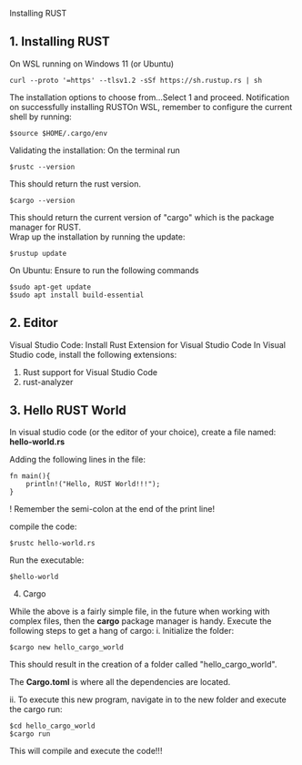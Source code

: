 Installing RUST

## 1. Installing RUST
On WSL running on Windows 11 (or Ubuntu)
```
curl --proto '=https' --tlsv1.2 -sSf https://sh.rustup.rs | sh
```   
The installation options to choose from…Select 1 and proceed.
Notification on successfully installing RUSTOn WSL, remember to configure the current shell by running:   
```
$source $HOME/.cargo/env
```
Validating the installation:
On the terminal run   
```
$rustc --version
```

This should return the rust version.    
```
$cargo --version
```
This should return the current version of "cargo" which is the package manager for RUST.    
Wrap up the installation by running the update:    
```
$rustup update
```

On Ubuntu:
Ensure to run the following commands
```
$sudo apt-get update
$sudo apt install build-essential
```

## 2. Editor
Visual Studio Code: Install Rust Extension for Visual Studio Code
In Visual Studio code, install the following extensions:
1. Rust support for Visual Studio Code
1. rust-analyzer


## 3. Hello RUST World

In visual studio code (or the editor of your choice), create a file named:   
**hello-world.rs**


Adding the following lines in the file:
```
fn main(){
    println!("Hello, RUST World!!!");
}
```    

! Remember the semi-colon at the end of the print line!    

compile the code:    
```
$rustc hello-world.rs
```

Run the executable:    
```
$hello-world
```


4. Cargo 

While the above is a fairly simple file, in the future when working with complex files, then the **cargo** package manager is handy. Execute the following steps to get a hang of cargo:
i. Initialize the folder:     
```
$cargo new hello_cargo_world
```  
This should result in the creation of a folder called "hello_cargo_world".


The **Cargo.toml** is where all the dependencies are located.   

ii. To execute this new program, navigate in to the new folder and execute the cargo run:   
```
$cd hello_cargo_world
$cargo run
```   

This will compile and execute the code!!!